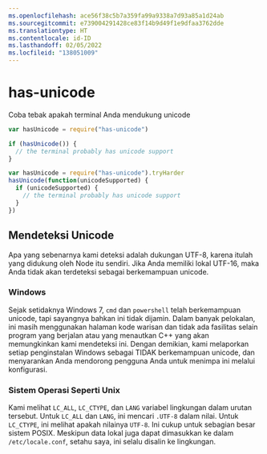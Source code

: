 ```yaml
---
ms.openlocfilehash: ace56f38c5b7a359fa99a9338a7d93a85a1d24ab
ms.sourcegitcommit: e739004291428ce83f14b9d49f1e9dfaa3762dde
ms.translationtype: HT
ms.contentlocale: id-ID
ms.lasthandoff: 02/05/2022
ms.locfileid: "138051009"
---
```

<a name="has-unicode"></a>has-unicode
===========

Coba tebak apakah terminal Anda mendukung unicode

```javascript
var hasUnicode = require("has-unicode")

if (hasUnicode()) {
  // the terminal probably has unicode support
}
```
```javascript
var hasUnicode = require("has-unicode").tryHarder
hasUnicode(function(unicodeSupported) {
  if (unicodeSupported) {
    // the terminal probably has unicode support
  }
})
```

## <a name="detecting-unicode"></a>Mendeteksi Unicode

Apa yang sebenarnya kami deteksi adalah dukungan UTF-8, karena itulah yang didukung oleh Node itu sendiri.
Jika Anda memiliki lokal UTF-16, maka Anda tidak akan terdeteksi sebagai berkemampuan unicode.

### <a name="windows"></a>Windows

Sejak setidaknya Windows 7, `cmd` dan `powershell` telah berkemampuan unicode, tapi sayangnya bahkan ini tidak dijamin. Dalam banyak pelokalan, ini masih menggunakan halaman kode warisan dan tidak ada fasilitas selain program yang berjalan atau yang menautkan C++ yang akan memungkinkan kami mendeteksi ini. Dengan demikian, kami melaporkan setiap penginstalan Windows sebagai TIDAK berkemampuan unicode, dan menyarankan Anda mendorong pengguna Anda untuk menimpa ini melalui konfigurasi.

### <a name="unix-like-operating-systems"></a>Sistem Operasi Seperti Unix

Kami melihat `LC_ALL`, `LC_CTYPE`, dan `LANG` variabel lingkungan dalam urutan tersebut.  Untuk `LC_ALL` dan `LANG`, ini mencari `.UTF-8` dalam nilai. Untuk `LC_CTYPE`, ini melihat apakah nilainya `UTF-8`.  Ini cukup untuk sebagian besar sistem POSIX.  Meskipun data lokal juga dapat dimasukkan ke dalam `/etc/locale.conf`, setahu saya, ini selalu disalin ke lingkungan.

